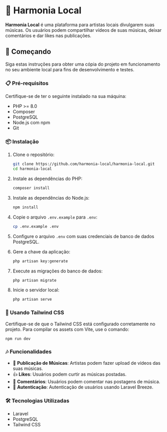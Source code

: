 # 🎵 Harmonia Local

**Harmonia Local** é uma plataforma para artistas locais divulgarem suas músicas. Os usuários podem compartilhar vídeos de suas músicas, deixar comentários e dar likes nas publicações.

## 🚀 Começando

Siga estas instruções para obter uma cópia do projeto em funcionamento no seu ambiente local para fins de desenvolvimento e testes.

### 📋 Pré-requisitos

Certifique-se de ter o seguinte instalado na sua máquina:

- PHP >= 8.0
- Composer
- PostgreSQL
- Node.js com npm
- Git

### 📦 Instalação

1. Clone o repositório:

    ```sh
    git clone https://github.com/harmonia-local/harmonia-local.git
    cd harmonia-local
    ```

2. Instale as dependências do PHP:

    ```sh
    composer install
    ```

3. Instale as dependências do Node.js:

    ```sh
    npm install
    ```

4. Copie o arquivo `.env.example` para `.env`:

    ```sh
    cp .env.example .env
    ```

5. Configure o arquivo `.env` com suas credenciais de banco de dados PostgreSQL.

6. Gere a chave da aplicação:

    ```sh
    php artisan key:generate
    ```

7. Execute as migrações do banco de dados:

    ```sh
    php artisan migrate
    ```

8. Inicie o servidor local:

    ```sh
    php artisan serve
    ```

### 🎨 Usando Tailwind CSS

Certifique-se de que o Tailwind CSS está configurado corretamente no projeto. Para compilar os assets com Vite, use o comando:

```sh
npm run dev
```

### 🎶 Funcionalidades

- 🎤 **Publicação de Músicas**: Artistas podem fazer upload de vídeos das suas músicas.
- 👍 **Likes**: Usuários podem curtir as músicas postadas.
- 💬 **Comentários**: Usuários podem comentar nas postagens de música.
- 🔐 **Autenticação**: Autenticação de usuários usando Laravel Breeze.

### 🛠️ Tecnologias Utilizadas

- Laravel
- PostgreSQL
- Tailwind CSS
